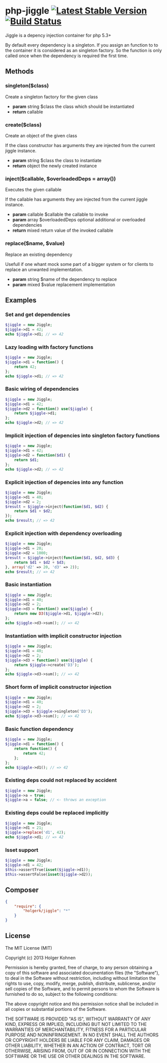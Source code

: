 # php-jiggle [![Latest Stable Version](https://poser.pugx.org/holgerk/jiggle/v/stable.png)](https://packagist.org/packages/holgerk/jiggle) [![Build Status](https://travis-ci.org/holgerk/php-jiggle.png?branch=master)](https://travis-ci.org/holgerk/php-jiggle)

Jiggle is a depency injection container for php 5.3+

By default every dependency is a singleton.
If you assign an function to to the container it is considered as an singleton factory.
So the function is only called once when the dependency is required the first time.

## Methods

<!-- START AUTOGENERATED METHODS -->
### singleton($class)
Create a singleton factory for the given class

 * **param** string $class the class which should be instantiated
 * **return** callable

### create($class)
Create an object of the given class

If the class constructor has arguments they are injected from the current jiggle instance.

 * **param** string $class the class to instantiate
 * **return** object the newly created instance

### inject($callable, $overloadedDeps = array())
Executes the given callable

If the callable has arguments they are injected from the current jiggle instance.

 * **param** callable $callable the callable to invoke
 * **param** array $overloadedDeps optional additional or overloaded dependencies
 * **return** mixed return value of the invoked callable

### replace($name, $value)
Replace an existing dependency

Usefull if one whant mock some part of a bigger system or for clients to replace an
unwanted implementation.

 * **param** string $name  of the dependency to replace
 * **param** mixed  $value replacement implementation


<!-- END AUTOGENERATED METHODS -->


## Examples

<!-- START AUTOGENERATED EXAMPLES -->
### Set and get dependencies
```php
$jiggle = new Jiggle;
$jiggle->d1 = 42;
echo $jiggle->d1; // => 42
```

### Lazy loading with factory functions
```php
$jiggle = new Jiggle;
$jiggle->d1 = function() {
    return 42;
};
echo $jiggle->d1; // => 42
```

### Basic wiring of dependencies
```php
$jiggle = new Jiggle;
$jiggle->d1 = 42;
$jiggle->d2 = function() use($jiggle) {
    return $jiggle->d1;
};
echo $jiggle->d2; // => 42
```

### Implicit injection of depencies into singleton factory functions
```php
$jiggle = new Jiggle;
$jiggle->d1 = 42;
$jiggle->d2 = function($d1) {
    return $d1;
};
echo $jiggle->d2; // => 42
```

### Explicit injection of depencies into any function
```php
$jiggle = new Jiggle;
$jiggle->d1 = 40;
$jiggle->d2 = 2;
$result = $jiggle->inject(function($d1, $d2) {
    return $d1 + $d2;
});
echo $result; // => 42
```

### Explicit injection with dependency overloading
```php
$jiggle = new Jiggle;
$jiggle->d1 = 20;
$jiggle->d2 = 1000;
$result = $jiggle->inject(function($d1, $d2, $d3) {
    return $d1 + $d2 + $d3;
}, array('d2' => 20, 'd3' => 2));
echo $result; // => 42
```

### Basic instantiation
```php
$jiggle = new Jiggle;
$jiggle->d1 = 40;
$jiggle->d2 = 2;
$jiggle->d3 = function() use($jiggle) {
    return new D3($jiggle->d1, $jiggle->d2);
};
echo $jiggle->d3->sum(); // => 42
```

### Instantiation with implicit constructor injection
```php
$jiggle = new Jiggle;
$jiggle->d1 = 40;
$jiggle->d2 = 2;
$jiggle->d3 = function() use($jiggle) {
    return $jiggle->create('D3');
};
echo $jiggle->d3->sum(); // => 42
```

### Short form of implicit constructor injection
```php
$jiggle = new Jiggle;
$jiggle->d1 = 40;
$jiggle->d2 = 2;
$jiggle->d3 = $jiggle->singleton('D3');
echo $jiggle->d3->sum(); // => 42
```

### Basic function dependency
```php
$jiggle = new Jiggle;
$jiggle->d1 = function() {
    return function() {
        return 42;
    };
};
echo $jiggle->d1(); // => 42
```

### Existing deps could not replaced by accident
```php
$jiggle = new Jiggle;
$jiggle->a = true;
$jiggle->a = false; // <- throws an exception
```

### Existing deps could be replaced implicitly
```php
$jiggle = new Jiggle;
$jiggle->d1 = 21;
$jiggle->replace('d1', 42);
echo $jiggle->d1; // => 42
```

### Isset support
```php
$jiggle = new Jiggle;
$jiggle->d1 = 42;
$this->assertTrue(isset($jiggle->d1));
$this->assertFalse(isset($jiggle->d2));
```


<!-- END AUTOGENERATED EXAMPLES -->

## Composer
```json
{
    "require": {
        "holgerk/jiggle": "*"
    }
}
```

## License

The MIT License (MIT)

Copyright (c) 2013 Holger Kohnen

Permission is hereby granted, free of charge, to any person obtaining a copy of
this software and associated documentation files (the "Software"), to deal in
the Software without restriction, including without limitation the rights to
use, copy, modify, merge, publish, distribute, sublicense, and/or sell copies of
the Software, and to permit persons to whom the Software is furnished to do so,
subject to the following conditions:

The above copyright notice and this permission notice shall be included in all
copies or substantial portions of the Software.

THE SOFTWARE IS PROVIDED "AS IS", WITHOUT WARRANTY OF ANY KIND, EXPRESS OR
IMPLIED, INCLUDING BUT NOT LIMITED TO THE WARRANTIES OF MERCHANTABILITY, FITNESS
FOR A PARTICULAR PURPOSE AND NONINFRINGEMENT. IN NO EVENT SHALL THE AUTHORS OR
COPYRIGHT HOLDERS BE LIABLE FOR ANY CLAIM, DAMAGES OR OTHER LIABILITY, WHETHER
IN AN ACTION OF CONTRACT, TORT OR OTHERWISE, ARISING FROM, OUT OF OR IN
CONNECTION WITH THE SOFTWARE OR THE USE OR OTHER DEALINGS IN THE SOFTWARE.
